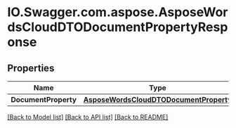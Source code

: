 # IO.Swagger.com.aspose.AsposeWordsCloudDTODocumentPropertyResponse
## Properties

Name | Type | Description | Notes
------------ | ------------- | ------------- | -------------
**DocumentProperty** | [**AsposeWordsCloudDTODocumentProperty**](AsposeWordsCloudDTODocumentProperty.md) |  | [optional] 

[[Back to Model list]](../README.md#documentation-for-models) [[Back to API list]](../README.md#documentation-for-api-endpoints) [[Back to README]](../README.md)

